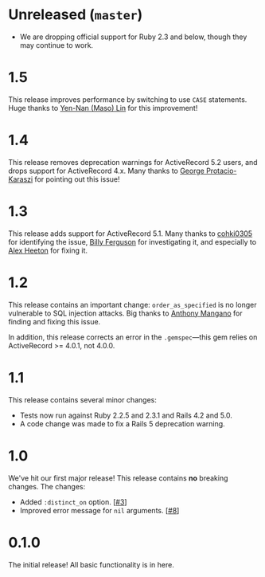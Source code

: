 # Unreleased (`master`)

- We are dropping official support for Ruby 2.3 and below, though they may
  continue to work.

# 1.5

This release improves performance by switching to use `CASE` statements. Huge
thanks to [Yen-Nan (Maso) Lin](https://github.com/masolin) for this improvement!

# 1.4

This release removes deprecation warnings for ActiveRecord 5.2 users, and drops
support for ActiveRecord 4.x. Many thanks to
[George Protacio-Karaszi](https://github.com/GeorgeKaraszi) for pointing out
this issue!

# 1.3

This release adds support for ActiveRecord 5.1. Many thanks to
[cohki0305](https://github.com/cohki0305) for identifying the issue,
[Billy Ferguson](https://github.com/fergyfresh) for investigating it, and
especially to [Alex Heeton](https://github.com/heeton) for fixing it.

# 1.2

This release contains an important change: `order_as_specified` is no longer
vulnerable to SQL injection attacks. Big thanks to
[Anthony Mangano](https://github.com/wangteji) for finding and fixing this
issue.

In addition, this release corrects an error in the `.gemspec`—this gem relies on
ActiveRecord >= 4.0.1, not 4.0.0.

# 1.1

This release contains several minor changes:

- Tests now run against Ruby 2.2.5 and 2.3.1 and Rails 4.2 and 5.0.
- A code change was made to fix a Rails 5 deprecation warning.

# 1.0

We've hit our first major release! This release contains **no** breaking
changes. The changes:

- Added `:distinct_on` option. [[#3](https://github.com/panorama-ed/order_as_specified/issues/3)]
- Improved error message for `nil` arguments. [[#8](https://github.com/panorama-ed/order_as_specified/pull/8)]

# 0.1.0

The initial release! All basic functionality is in here.
